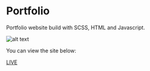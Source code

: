 # Portfolio

Portfolio website build with SCSS, HTML and Javascript.

![alt text](https://github.com/Mac-lucky/Portfolio-Landing-Page/blob/master/screen.png?raw=true)

You can view the site below:

[LIVE](https://www.imfine.pl)

